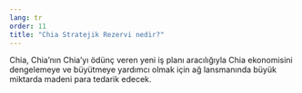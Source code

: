 ```yaml
---
lang: tr
order: 11
title: "Chia Stratejik Rezervi nedir?"
---
```


Chia, Chia’nın Chia’yı ödünç veren yeni iş planı aracılığıyla Chia ekonomisini dengelemeye ve büyütmeye yardımcı olmak için ağ lansmanında büyük miktarda madeni para tedarik edecek.
